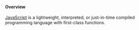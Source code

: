 #### Overview

[JavaScript](https://developer.mozilla.org/en-US/docs/Web/JavaScript) is a lightweight, interpreted, or just-in-time compiled programming language with first-class functions.